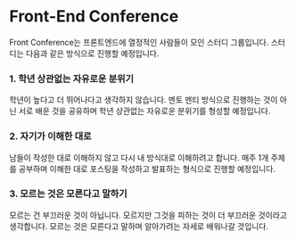 # Front-End Conference

Front Conference는 프론트엔드에 열정적인 사람들이 모인 스터디 그룹입니다.
스터디는 다음과 같은 방식으로 진행할 예정입니다.

### 1. 학년 상관없는 자유로운 분위기

학년이 높다고 더 뛰어나다고 생각하지 않습니다. 멘토 멘티 방식으로 진행하는 것이 아닌 서로 배운 것을 공유하며 학년 상관없는 자유로운 분위기를 형성할 예정입니다.

### 2. 자기가 이해한 대로

남들이 작성한 대로 이해하지 않고 다시 내 방식대로 이해하려고 합니다. 매주 1개 주제를 공부하며 이해한 대로 포스팅을 작성하고 발표하는 형식으로 진행할 예정입니다.

### 3. 모르는 것은 모른다고 말하기

모르는 건 부끄러운 것이 아닙니다. 모르지만 그것을 피하는 것이 더 부끄러운 것이라고 생각합니다. 모르는 것은 모른다고 말하며 알아가려는 자세로 배워나갈 것입니다.
